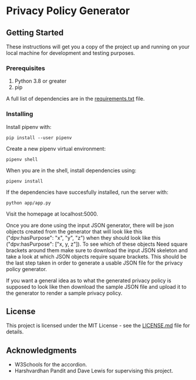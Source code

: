 # Privacy Policy Generator


## Getting Started

These instructions will get you a copy of the project up and running on your local machine for development and testing purposes.

### Prerequisites

1. Python 3.8 or greater
2. pip

A full list of dependencies are in the [requirements.txt](requirements.txt) file.

### Installing

Install pipenv with:
```
pip install --user pipenv
```

Create a new pipenv virtual environment:
```
pipenv shell
```

When you are in the shell, install dependencies using:
```
pipenv install
```
If the dependencies have succesfully installed, run the server with:
```
python app/app.py
```
Visit the homepage at localhost:5000.

Once you are done using the input JSON generator, there will be json objects created from the generator that will look like this 
("dpv:hasPurpose": "x", "y", "z") when they should look like this ("dpv:hasPurpose": ["x, y, z"]). To see which of these objects 
Need square brackets around them make sure to download the input JSON skeleton and take a look at which JSON objects require
square brackets. This should be the last step taken in order to generate a usable JSON file for the privacy policy
generator.

If you want a general idea as to what the generated privacy policy is supposed to look like then download the sample JSON file
and upload it to the generator to render a sample privacy policy.

## License

This project is licensed under the MIT License - see the [LICENSE.md](LICENSE) file for details.

## Acknowledgments

* W3Schools for the accordion.
* Harshvardhan Pandit and Dave Lewis for supervising this project.
